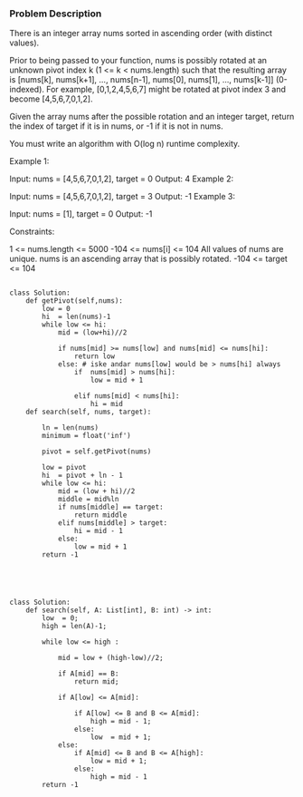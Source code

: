 ### Problem Description 

There is an integer array nums sorted in ascending order (with distinct values).

Prior to being passed to your function, nums is possibly rotated at an unknown pivot index k (1 <= k < nums.length) such that the resulting array is [nums[k], nums[k+1], ..., nums[n-1], nums[0], nums[1], ..., nums[k-1]] (0-indexed). For example, [0,1,2,4,5,6,7] might be rotated at pivot index 3 and become [4,5,6,7,0,1,2].

Given the array nums after the possible rotation and an integer target, return the index of target if it is in nums, or -1 if it is not in nums.

You must write an algorithm with O(log n) runtime complexity.

 

Example 1:

Input: nums = [4,5,6,7,0,1,2], target = 0
Output: 4
Example 2:

Input: nums = [4,5,6,7,0,1,2], target = 3
Output: -1
Example 3:

Input: nums = [1], target = 0
Output: -1
 

Constraints:

1 <= nums.length <= 5000
-104 <= nums[i] <= 104
All values of nums are unique.
nums is an ascending array that is possibly rotated.
-104 <= target <= 104



```

class Solution:
    def getPivot(self,nums):
        low = 0
        hi  = len(nums)-1
        while low <= hi:
            mid = (low+hi)//2
            
            if nums[mid] >= nums[low] and nums[mid] <= nums[hi]:
                return low
            else: # iske andar nums[low] would be > nums[hi] always 
                if  nums[mid] > nums[hi]:
                    low = mid + 1
                
                elif nums[mid] < nums[hi]:
                    hi = mid
    def search(self, nums, target):

        ln = len(nums)
        minimum = float('inf')
        
        pivot = self.getPivot(nums)
        
        low = pivot
        hi  = pivot + ln - 1
        while low <= hi:
            mid = (low + hi)//2 
            middle = mid%ln
            if nums[middle] == target:
                return middle
            elif nums[middle] > target:
                hi = mid - 1
            else:
                low = mid + 1          
        return -1
         


```


```


class Solution:
    def search(self, A: List[int], B: int) -> int:
        low  = 0;
        high = len(A)-1;
        
        while low <= high :
            
            mid = low + (high-low)//2;
            
            if A[mid] == B:
                return mid;
                
            if A[low] <= A[mid]:
                
                if A[low] <= B and B <= A[mid]:
                    high = mid - 1;
                else:
                    low  = mid + 1; 
            else:
                if A[mid] <= B and B <= A[high]:
                    low = mid + 1;
                else:
                    high = mid - 1
        return -1


```
